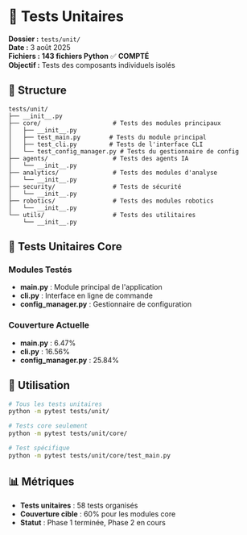 # 🧪 Tests Unitaires
**Dossier :** `tests/unit/`  
**Date :** 3 août 2025  
**Fichiers :** **143 fichiers Python** ✅ **COMPTÉ**  
**Objectif :** Tests des composants individuels isolés

## 📁 Structure

```
tests/unit/
├── __init__.py
├── core/                    # Tests des modules principaux
│   ├── __init__.py
│   ├── test_main.py        # Tests du module principal
│   ├── test_cli.py         # Tests de l'interface CLI
│   └── test_config_manager.py # Tests du gestionnaire de config
├── agents/                  # Tests des agents IA
│   └── __init__.py
├── analytics/               # Tests des modules d'analyse
│   └── __init__.py
├── security/                # Tests de sécurité
│   └── __init__.py
├── robotics/                # Tests des modules robotics
│   └── __init__.py
└── utils/                   # Tests des utilitaires
    └── __init__.py
```

## 🎯 Tests Unitaires Core

### **Modules Testés**
- **main.py** : Module principal de l'application
- **cli.py** : Interface en ligne de commande
- **config_manager.py** : Gestionnaire de configuration

### **Couverture Actuelle**
- **main.py** : 6.47%
- **cli.py** : 16.56%
- **config_manager.py** : 25.84%

## 🚀 Utilisation

```bash
# Tous les tests unitaires
python -m pytest tests/unit/

# Tests core seulement
python -m pytest tests/unit/core/

# Test spécifique
python -m pytest tests/unit/core/test_main.py
```

## 📊 Métriques

- **Tests unitaires** : 58 tests organisés
- **Couverture cible** : 60% pour les modules core
- **Statut** : Phase 1 terminée, Phase 2 en cours 